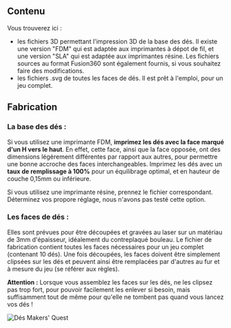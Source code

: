 ## Contenu

Vous trouverez ici :

- les fichiers 3D permettant l'impression 3D de la base des dés. Il existe une version "FDM" qui est adaptée aux imprimantes à dépot de fil, et une version "SLA" qui est adaptée aux imprimantes résine. Les fichiers sources au format Fusion360 sont également fournis, si vous souhaitez faire des modifications.
- les fichiers .svg de toutes les faces de dés. Il est prêt à l'emploi, pour un jeu complet.

## Fabrication

### La base des dés :

Si vous utilisez une imprimante FDM, **imprimez les dés avec la face marqué d'un H vers le haut**. En effet, cette face, ainsi que la face opposée, ont des dimensions légèrement différentes par rapport aux autres, pour permettre une bonne accroche des faces interchangeables.
Imprimez les dés avec un **taux de remplissage à 100%** pour un équilibrage optimal, et en hauteur de couche 0,15mm ou inférieure.

Si vous utilisez une imprimante résine, prennez le fichier correspondant. Déterminez vos propore réglage, nous n'avons pas testé cette option.

### Les faces de dés :

Elles sont prévues pour être découpées et gravées au laser sur un matériau de 3mm d'épaisseur, idéalement du contreplaqué bouleau.
Le fichier de fabrication contient toutes les faces nécessaires pour un jeu complet (contenant 10 dés).
Une fois découpées, les faces doivent être simplement clipsées sur les dés et peuvent ainsi être remplacées par d'autres au fur et à mesure du jeu (se référer aux règles).

**Attention :** Lorsque vous assemblez les faces sur les dés, ne les clipsez pas trop fort, pour pouvoir facilement les enlever si besoin, mais suffisamment tout de même pour qu'elle ne tombent pas quand vous lancez vos dés !

![Dés Makers' Quest](/image.jpg)

